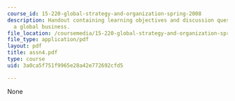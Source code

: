 ```yaml
---
course_id: 15-220-global-strategy-and-organization-spring-2008
description: Handout containing learning objectives and discussion questions on building
  a global business.
file_location: /coursemedia/15-220-global-strategy-and-organization-spring-2008/3a0ca5f751f9965e28a42e772692cfd5_assn4.pdf
file_type: application/pdf
layout: pdf
title: assn4.pdf
type: course
uid: 3a0ca5f751f9965e28a42e772692cfd5

---
```

None